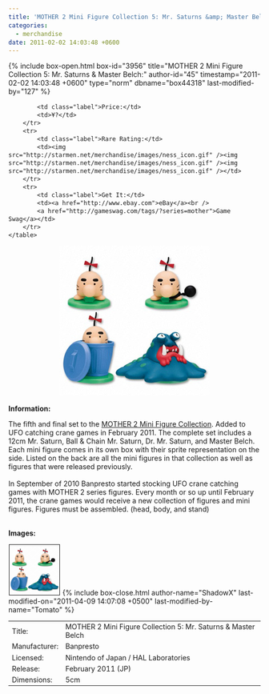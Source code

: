 ```yaml
---
title: 'MOTHER 2 Mini Figure Collection 5: Mr. Saturns &amp; Master Belch'
categories:
  - merchandise
date: 2011-02-02 14:03:48 +0600
---
```

{% include box-open.html box-id="3956" title="MOTHER 2 Mini Figure Collection 5: Mr. Saturns & Master Belch:" author-id="45" timestamp="2011-02-02 14:03:48 +0600" type="norm" dbname="box44318" last-modified-by="127" %}
<div class="gameinfo">
	<table>
		<tr>
			<td class="label">Title:</td>
			<td>MOTHER 2 Mini Figure Collection 5: Mr. Saturns & Master Belch</td>
		</tr>
		<tr>
			<td class="label">Manufacturer:</td>
			<td>Banpresto</td>
		</tr>
		<tr>
			<td class="label">Licensed:</td>
			<td>Nintendo of Japan / HAL Laboratories</td>
		</tr>
		<tr>
			<td class="label">Release:</td>
			<td>February 2011 (JP)</td>
		</tr>
		<tr>
			<td class="label">Dimensions:</td>
			<td>5cm</td>
		</tr>
		<tr>

			<td class="label">Price:</td>
			<td>¥?</td>
		</tr>
		<tr>
			<td class="label">Rare Rating:</td>
			<td><img src="http://starmen.net/merchandise/images/ness_icon.gif" /><img src="http://starmen.net/merchandise/images/ness_icon.gif" /><img src="http://starmen.net/merchandise/images/ness_icon.gif" /></td>
		</tr>
		<tr>
			<td class="label">Get It:</td>
			<td><a href="http://www.ebay.com">eBay</a><br />
			<a href="http://gameswag.com/tags/?series=mother">Game Swag</a></td>
		</tr>
	</table>
</div>

<p>
	<center>
	<img src="/merchandise/images/m2mfc5_mrsaturns_masterbelch_title.jpg" border="0" title="MOTHER 2 Mini Figure Collection 5: Mr. Saturns & Master Belch" />
	</center>
</p>

<b>Information:</b>
	<br />
	
The fifth and final set to the <a href="http://www.banpresto.co.jp/mother/">MOTHER 2 Mini Figure Collection</a>. Added to UFO catching crane games in February 2011. The complete set includes a 12cm Mr. Saturn, Ball & Chain Mr. Saturn, Dr. Mr. Saturn, and Master Belch. Each mini figure comes in its own box with their sprite representation on the side. Listed on the back are all the mini figures in that collection as well as figures that were released previously.
<br /><br />
In September of 2010 Banpresto started stocking UFO crane catching games with MOTHER 2 series figures. Every month or so up until February 2011, the crane games would receive a new collection of figures and mini figures. Figures must be assembled. (head, body, and stand)
<br /><br />

<b>Images:</b>
	<br />

<a href="/merchandise/images/m2mfc5_mrsaturns_masterbelch.jpg" ><img src="/merchandise/images/m2mfc5_mrsaturns_masterbelch.jpg" title="MOTHER 2 Mini Figure Collection 5: Mr. Saturns & Master Belch" border="1" width="100" height="100" hspace="1" /></a>
{% include box-close.html author-name="ShadowX" last-modified-on="2011-04-09 14:07:08 +0500" last-modified-by-name="Tomato" %}
